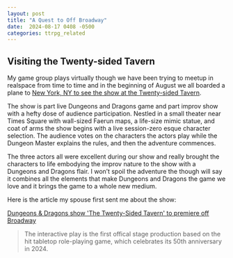 ```yaml
---
layout: post
title: "A Quest to Off Broadway"
date:  2024-08-17 0408 -0500
categories: ttrpg_related
---
```

## Visiting the Twenty-sided Tavern

My game group plays virtually though we have been trying to meetup in realspace from time to time and in the beginning of August we all boarded a plane to [New York, NY to see the show at the Twenty-sided Tavern](https://thetwentysidedtavern.com/).

The show is part live Dungeons and Dragons game and part improv show with a hefty dose of audience participation. Nestled in a small theater near Times Square with wall-sized Faerun maps, a life-size mimic statue, and coat of arms the show begins with a live session-zero esque character selection. The audience votes on the characters the actors play while the Dungeon Master explains the rules, and then the adventure commences.

The three actors all were excellent during our show and really brought the characters to life embodying the improv nature to the show with a Dungeons and Dragons flair. I won’t spoil the adventure the though will say it combines all the elements that make Dungeons and Dragons the game we love and it brings the game to a whole new medium.


Here is the article my spouse first sent me about the show:

[Dungeons & Dragons show 'The Twenty-Sided Tavern' to premiere off Broadway](https://www.newyorktheatreguide.com/theatre-news/news/dungeons-and-dragons-show-the-twenty-sided-tavern-to-premiere-off-broadway)

> The interactive play is the first offical stage production based on the hit tabletop role-playing game, which celebrates its 50th anniversary in 2024.